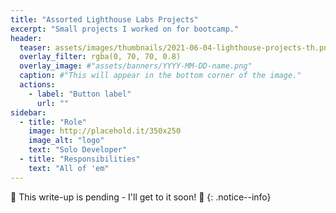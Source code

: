 ```yaml
---
title: "Assorted Lighthouse Labs Projects"
excerpt: "Small projects I worked on for bootcamp."
header:
  teaser: assets/images/thumbnails/2021-06-04-lighthouse-projects-th.png
  overlay_filter: rgba(0, 70, 70, 0.8)
  overlay_image: #"assets/banners/YYYY-MM-DD-name.png"
  caption: #"This will appear in the bottom corner of the image."
  actions:
    - label: "Button label"
      url: ""
sidebar:
  - title: "Role"
    image: http://placehold.it/350x250
    image_alt: "logo"
    text: "Solo Developer"
  - title: "Responsibilities"
    text: "All of 'em"
---
```


🚧 This write-up is pending - I'll get to it soon! 🚧
{: .notice--info}